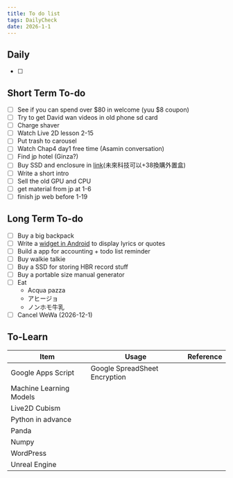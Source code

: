 ```yaml
---
title: To do list
tags: DailyCheck
date: 2026-1-1
---
```


## Daily
- [ ] 
## Short Term To-do
- [ ] See if you can spend over $80 in welcome (yuu $8 coupon)
- [ ] Try to get David wan videos in old phone sd card
- [ ] Charge shaver
- [ ] Watch Live 2D lesson 2-15
- [ ] Put trash to carousel
- [ ] Watch Chap4 day1 free time (Asamin conversation)
- [ ] Find jp hotel (Ginza?)
- [ ] Buy SSD and enclosure in [link](https://www.price.com.hk/product.php?p=576311)(未來科技可以+38換購外置盒)
- [ ] Write a short intro
- [ ] Sell the old GPU and CPU
- [ ] get material from jp at 1-6
- [ ] finish jp web before 1-19
## Long Term To-do
- [ ] Buy a big backpack
- [ ] Write a [widget in Android](https://dev.to/rushitjivani/react-native-ultimate-guide-to-create-a-home-screen-widget-for-ios-and-android-1h9g) to display lyrics or quotes
- [ ] Build a app for accounting + todo list reminder
- [ ] Buy walkie talkie
- [ ] Buy a SSD for storing HBR record stuff
- [ ] Buy a portable size manual generator
- [ ] Eat 
	-  Acqua pazza
	- アヒージョ
	- ノンホモ牛乳
- [ ] Cancel WeWa (2026-12-1)

## To-Learn

| Item                    | Usage                         | Reference |
| ----------------------- | ----------------------------- | --------- |
| Google Apps Script      | Google SpreadSheet Encryption |           |
| Machine Learning Models |                               |           |
| Live2D Cubism           |                               |           |
| Python in advance       |                               |           |
| Panda                   |                               |           |
| Numpy                   |                               |           |
| WordPress               |                               |           |
| Unreal Engine           |                               |           |
